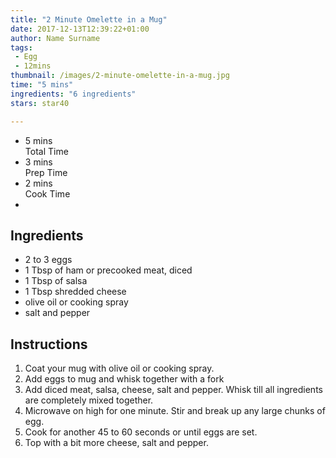 ```yaml
---
title: "2 Minute Omelette in a Mug"
date: 2017-12-13T12:39:22+01:00
author: Name Surname
tags:
 - Egg
 - 12mins
thumbnail: /images/2-minute-omelette-in-a-mug.jpg
time: "5 mins"
ingredients: "6 ingredients"
stars: star40

---
```

<div class="cookingSummary">
<ul class="cookingSummary">
	<li>5 mins<br>Total Time</li>
	<li>3 mins<br>Prep Time</li>
	<li>2 mins<br>Cook Time</li>
	<li style="padding-top: 10px"><div class="star40"></div></li>
</div>


## Ingredients
-	2 to 3 eggs
-	1 Tbsp of ham or precooked meat, diced
-	1 Tbsp of salsa
-	1 Tbsp shredded cheese
-	olive oil or cooking spray
-	salt and pepper

## Instructions
1. Coat your mug with olive oil or cooking spray.
2. Add eggs to mug and whisk together with a fork
3. Add diced meat, salsa, cheese, salt and pepper.  Whisk till all ingredients are completely mixed together.
4. Microwave on high for one minute.  Stir and break up any large chunks of egg.
5. Cook for another 45 to 60 seconds or until eggs are set.
6. Top with a bit more cheese, salt and pepper.